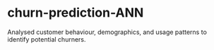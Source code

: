# churn-prediction-ANN
Analysed customer behaviour, demographics, and usage patterns to identify potential churners.
